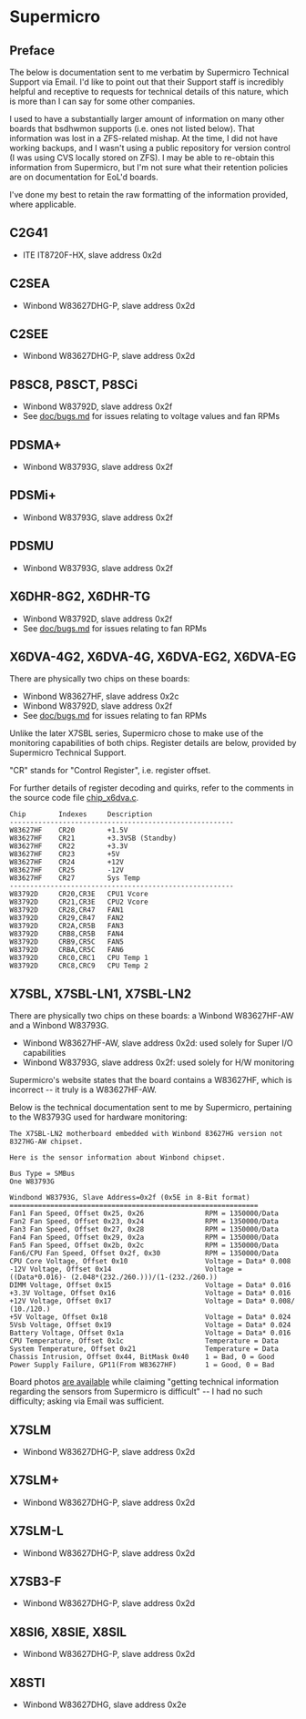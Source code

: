 # Supermicro

## Preface

The below is documentation sent to me verbatim by Supermicro Technical Support
via Email.  I'd like to point out that their Support staff is incredibly
helpful and receptive to requests for technical details of this nature, which
is more than I can say for some other companies.

I used to have a substantially larger amount of information on many other
boards that bsdhwmon supports (i.e. ones not listed below).  That information
was lost in a ZFS-related mishap.  At the time, I did not have working backups,
and I wasn't using a public repository for version control (I was using CVS
locally stored on ZFS).  I may be able to re-obtain this information from
Supermicro, but I'm not sure what their retention policies are on documentation
for EoL'd boards.

I've done my best to retain the raw formatting of the information provided,
where applicable.

## C2G41
- ITE IT8720F-HX, slave address 0x2d

## C2SEA
- Winbond W83627DHG-P, slave address 0x2d

## C2SEE
- Winbond W83627DHG-P, slave address 0x2d

## P8SC8, P8SCT, P8SCi

- Winbond W83792D, slave address 0x2f
- See [doc/bugs.md](/doc/bugs.md) for issues relating to voltage values and fan RPMs

## PDSMA+

- Winbond W83793G, slave address 0x2f

## PDSMi+

- Winbond W83793G, slave address 0x2f

## PDSMU

- Winbond W83793G, slave address 0x2f

## X6DHR-8G2, X6DHR-TG

- Winbond W83792D, slave address 0x2f
- See [doc/bugs.md](/doc/bugs.md) for issues relating to fan RPMs

## X6DVA-4G2, X6DVA-4G, X6DVA-EG2, X6DVA-EG

There are physically two chips on these boards:

- Winbond W83627HF, slave address 0x2c
- Winbond W83792D, slave address 0x2f
- See [doc/bugs.md](/doc/bugs.md) for issues relating to fan RPMs

Unlike the later X7SBL series, Supermicro chose to make use of the monitoring
capabilities of both chips.  Register details are below, provided by Supermicro
Technical Support.

"CR" stands for "Control Register", i.e. register offset.

For further details of register decoding and quirks, refer to the comments
in the source code file [chip\_x6dva.c](/chip_x6dva.c).

```
Chip        Indexes     Description
-------------------------------------------------------
W83627HF    CR20        +1.5V
W83627HF    CR21        +3.3VSB (Standby)
W83627HF    CR22        +3.3V
W83627HF    CR23        +5V
W83627HF    CR24        +12V
W83627HF    CR25        -12V
W83627HF    CR27        Sys Temp
-------------------------------------------------------
W83792D     CR20,CR3E   CPU1 Vcore
W83792D     CR21,CR3E   CPU2 Vcore
W83792D     CR28,CR47   FAN1
W83792D     CR29,CR47   FAN2
W83792D     CR2A,CR5B   FAN3
W83792D     CRB8,CR5B   FAN4
W83792D     CRB9,CR5C   FAN5
W83792D     CRBA,CR5C   FAN6
W83792D     CRC0,CRC1   CPU Temp 1
W83792D     CRC8,CRC9   CPU Temp 2
```

## X7SBL, X7SBL-LN1, X7SBL-LN2

There are physically two chips on these boards: a Winbond W83627HF-AW and a
Winbond W83793G.

- Winbond W83627HF-AW, slave address 0x2d: used solely for Super I/O capabilities
- Winbond W83793G, slave address 0x2f: used solely for H/W monitoring

Supermicro's website states that the board contains a W83627HF, which is
incorrect -- it truly is a W83627HF-AW.

Below is the technical documentation sent to me by Supermicro, pertaining to
the W83793G used for hardware monitoring:

```
The X7SBL-LN2 motherboard embedded with Winbond 83627HG version not 8327HG-AW chipset.

Here is the sensor information about Winbond chipset.

Bus Type = SMBus
One W83793G

Windbond W83793G, Slave Address=0x2f (0x5E in 8-Bit format)
=============================================================
Fan1 Fan Speed, Offset 0x25, 0x26               RPM = 1350000/Data
Fan2 Fan Speed, Offset 0x23, 0x24               RPM = 1350000/Data
Fan3 Fan Speed, Offset 0x27, 0x28               RPM = 1350000/Data
Fan4 Fan Speed, Offset 0x29, 0x2a               RPM = 1350000/Data
Fan5 Fan Speed, Offset 0x2b, 0x2c               RPM = 1350000/Data
Fan6/CPU Fan Speed, Offset 0x2f, 0x30           RPM = 1350000/Data
CPU Core Voltage, Offset 0x10                   Voltage = Data* 0.008
-12V Voltage, Offset 0x14                       Voltage = ((Data*0.016)- (2.048*(232./260.)))/(1-(232./260.))
DIMM Voltage, Offset 0x15                       Voltage = Data* 0.016
+3.3V Voltage, Offset 0x16                      Voltage = Data* 0.016
+12V Voltage, Offset 0x17                       Voltage = Data* 0.008/ (10./120.)
+5V Voltage, Offset 0x18                        Voltage = Data* 0.024
5Vsb Voltage, Offset 0x19                       Voltage = Data* 0.024
Battery Voltage, Offset 0x1a                    Voltage = Data* 0.016
CPU Temperature, Offset 0x1c                    Temperature = Data
System Temperature, Offset 0x21                 Temperature = Data
Chassis Intrusion, Offset 0x44, BitMask 0x40    1 = Bad, 0 = Good
Power Supply Failure, GP11(From W83627HF)       1 = Good, 0 = Bad
```

Board photos
[are available](https://plone.lucidsolutions.co.nz/hardware/sensors/supermicro-x7sbl-ln2-sensors)
while claiming "getting technical information regarding the sensors from
Supermicro is difficult" -- I had no such difficulty; asking via Email
was sufficient.

## X7SLM
- Winbond W83627DHG-P, slave address 0x2d

## X7SLM+
- Winbond W83627DHG-P, slave address 0x2d

## X7SLM-L
- Winbond W83627DHG-P, slave address 0x2d

## X7SB3-F
- Winbond W83627DHG-P, slave address 0x2d

## X8SI6, X8SIE, X8SIL
- Winbond W83627DHG-P, slave address 0x2d

## X8STI
- Winbond W83627DHG, slave address 0x2e

